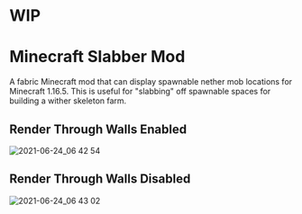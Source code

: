 # WIP
# Minecraft Slabber Mod
A fabric Minecraft mod that can display spawnable nether mob locations for Minecraft 1.16.5. This is useful for "slabbing" off spawnable spaces for building a wither skeleton farm.

## Render Through Walls Enabled
![2021-06-24_06 42 54](https://user-images.githubusercontent.com/58671117/123253391-6d244b00-d4bb-11eb-9fd1-021fe67cc5b1.png)
## Render Through Walls Disabled
![2021-06-24_06 43 02](https://user-images.githubusercontent.com/58671117/123253399-6eee0e80-d4bb-11eb-830f-ffa4e2e8a305.png)

